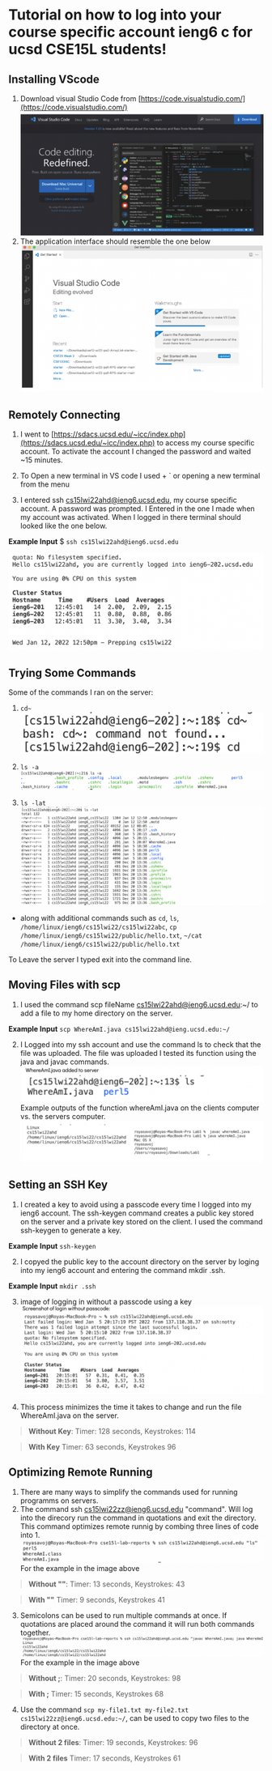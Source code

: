 # Tutorial on how to log into your course specific account ieng6 c for ucsd CSE15L students!
## Installing VScode
1. Download visual Studio Code from [https://code.visualstudio.com/](https://code.visualstudio.com/)
![Image](DownloadingVS.png)
2. The application interface should resemble the one below 
![Image](openingVS.png)

## Remotely Connecting

1.  I went to [https://sdacs.ucsd.edu/~icc/index.php](https://sdacs.ucsd.edu/~icc/index.php) to access my course specific account. To activate the account I changed the password and waited ~15 minutes.
2. To Open a new terminal in VS code I used + ` or opening a new terminal from the menu 

3. I entered ssh cs15lwi22ahd@ieng6.ucsd.edu, my course specific account. A password was prompted. I Entered in the one I made when my account was activated. When I logged in there terminal should looked like the one below.
 
 **Example Input** $ `ssh cs15lwi22ahd@ieng6.ucsd.edu`

![Image](login2.png)


## Trying Some Commands
Some of the commands I ran on the server: 
1. `cd~` 
![Image](cd~.png)

2. `ls -a`
![Image](lsa.png)
3. `ls -lat `
![Image](lslat.png)

* along with additional commands  such as `cd`,
`ls`, `/home/linux/ieng6/cs15lwi22/cs15lwi22abc`, `cp /home/linux/ieng6/cs15lwi22/public/hello.txt`, `~/cat /home/linux/ieng6/cs15lwi22/public/hello.txt`

 To Leave the server I typed exit into the command line.

## Moving Files with scp

1. I  used the command scp fileName cs15lwi22ahd@ieng6.ucsd.edu:~/ to add a file to my home directory on the server.
 
 **Example Input** `scp WhereAmI.java cs15lwi22ahd@ieng.ucsd.edu:~/`

2. I Logged into my ssh account and use the command ls to check that the file was uploaded. The file was uploaded I tested its function using the java and javac commands.
 ![Image](fileAdded.png)
 Example outputs of the function whereAmI.java on the clients computer vs. the servers computer.
 ![Image](ClivSer.png)

 
 
 
 ## Setting an SSH Key

 1. I created a key to avoid using a passcode every time I logged into my ieng6 account. The ssh-keygen command creates a public key stored on the server and a private key stored on the client. I used the command ssh-keygen to generate a key. 

 **Example Input** `ssh-keygen`

2. I copyed the public key to the account directory on the server by loging into my ieng6 account and entering the command  mkdir .ssh.

 **Example Input** `mkdir .ssh`

3. image of logging in without a passcode using a key
![Image](ScreenShotToAddLabSession.png)

4. This process minimizes the time it takes to change and run the file WhereAmI.java on the server.

> **Without Key**: Timer: 128 seconds, Keystrokes: 114

> **With Key** Timer: 63 seconds, Keystrokes 96


## Optimizing Remote Running
1. There are many ways to simplify the commands used for running programms on servers.
2. The command ssh cs15lwi22zz@ieng6.ucsd.edu "command". Will log into the direcory run the command in quotations and exit the directory. This command optimizes remote runnig by combing three lines of code into 1. 
 ![image](lsOptim.png)
 For the example in the image above 
 > **Without ""**: Timer: 13 seconds, Keystrokes: 43

> **With ""** Timer: 9 seconds, Keystrokes 41

 3. Semicolons can be used to run multiple commands at once. If quotations are placed around the command it will run both commands together.
 ![Image](image1.png)
  For the example in the image above 
 > **Without ;**: Timer: 20 seconds, Keystrokes: 98

> **With ;** Timer: 15 seconds, Keystrokes 68
 4. Use the command `scp my-file1.txt my-file2.txt cs15lwi22zz@ieng6.ucsd.edu:~/`, can be used to copy two files to the directory at once.
 > **Without 2 files**: Timer: 19 seconds, Keystrokes: 96

> **With 2 files** Timer: 17 seconds, Keystrokes 61

